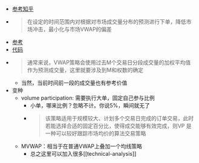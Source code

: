 - [参考知乎](https://zhuanlan.zhihu.com/p/54932657)
- > 在设定的时间范围内对根据对市场成交量分布的预测进行下单，降低市场冲击，最小化与市场VWAP的偏差
- [参考](https://www.quantconnect.com/docs/v2/writing-algorithms/algorithm-framework/execution/supported-models)
- [代码](https://github.com/QuantConnect/Lean/blob/master/Algorithm.Framework/Execution/VolumeWeightedAveragePriceExecutionModel.py)
- > 通常来说，VWAP策略会使用过去M个交易日分段成交量的加权平均值作为预测成交量，这里就要涉及到M和权数的确定
  - 当然，当前时间前一段的成交量也有参考价值
- 变种
  - volume participation: 需要执行大单，固定自己参与比例
    - 小单，哪来比例？忽略不计。你说5%，瞬间就无了
    - > 该策略适用于规模较大、计划多个交易日完成的订单交易，此时若能选择合适的固定百分比，使得成交能够有效完成，则VP 是一种可以较好跟踪市场均价的算法交易策略
  - MVWAP：相当于在普通VWAP上叠加一个均线策略
    - 总之这里可以加入很多[[technical-analysis]]